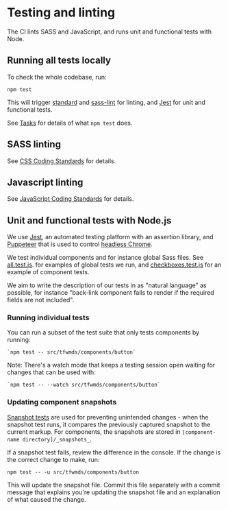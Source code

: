 # Testing and linting

The CI lints SASS and JavaScript, and runs unit and functional tests with Node.

## Running all tests locally

To check the whole codebase, run:

```
npm test
```

This will trigger [standard](https://github.com/standard/standard) and [sass-lint](https://github.com/sasstools/sass-lint) for linting, and [Jest](https://github.com/facebook/jest) for unit and functional tests.

See [Tasks](tasks.md) for details of what `npm test` does.

## SASS linting

See [CSS Coding Standards](coding-standards/css.md#linting) for details.

## Javascript linting

See [JavaScript Coding Standards](coding-standards/js.md#formatting-and-linting) for details.

## Unit and functional tests with Node.js

We use [Jest](https://jestjs.io/), an automated testing platform with an assertion library, and [Puppeteer](https://pptr.dev/) that is used to control [headless Chrome](https://developers.google.com/web/updates/2017/04/headless-chrome).

We test individual components and for instance global Sass files. See [all.test.js](../../src/tfwmds/all.test.js). for examples of global tests we run, and [checkboxes.test.js](../../src/tfwmds/components/checkboxes/checkboxes.test.js) for an example of component tests.

We aim to write the description of our tests in as "natural language" as possible, for instance "back-link component fails to render if the required fields are not included".

### Running individual tests

You can run a subset of the test suite that only tests components by running:

    `npm test -- src/tfwmds/components/button`

Note: There's a watch mode that keeps a testing session open waiting for changes that can be used with:

    `npm test -- --watch src/tfwmds/components/button`

### Updating component snapshots

[Snapshot tests](https://facebook.github.io/jest/doc/en/snapshot-testing.html) are used for preventing unintended changes - when the snapshot test runs, it compares the previously captured snapshot to the current markup. For components, the snapshots are stored in `[component-name directory]/_snapshots_`.

If a snapshot test fails, review the difference in the console. If the change is the correct change to make, run:

`npm test -- -u src/tfwmds/components/button`

This will update the snapshot file. Commit this file separately with a commit message that explains you're updating the snapshot file and an explanation of what caused the change.
